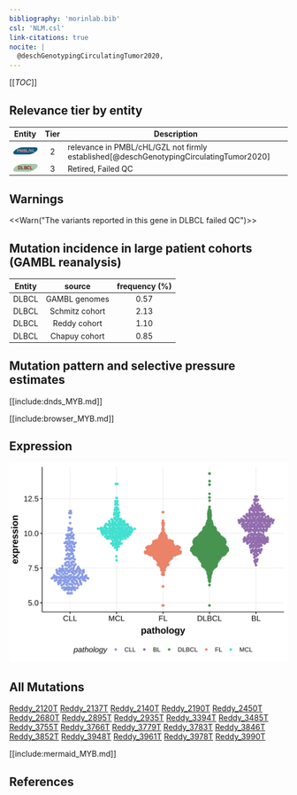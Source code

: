 ```yaml
---
bibliography: 'morinlab.bib'
csl: 'NLM.csl'
link-citations: true
nocite: |
  @deschGenotypingCirculatingTumor2020, 
---
```

[[_TOC_]]



## Relevance tier by entity

|Entity|Tier|Description                              |
|:------:|:----:|-----------------------------------------|
|![PMBL](images/icons/PMBL_tier2.png)|2|relevance in PMBL/cHL/GZL not firmly established[@deschGenotypingCirculatingTumor2020]|
|![DLBCL](images/icons/DLBCL_tier2.png) |3   |Retired, Failed QC|

## Warnings

<<Warn("The variants reported in this gene in DLBCL failed QC")>>

## Mutation incidence in large patient cohorts (GAMBL reanalysis)

|Entity|source        |frequency (%)|
|:------:|:--------------:|:-------------:|
|DLBCL |GAMBL genomes |0.57         |
|DLBCL |Schmitz cohort|2.13         |
|DLBCL |Reddy cohort  |1.10         |
|DLBCL |Chapuy cohort |0.85         |

## Mutation pattern and selective pressure estimates

[[include:dnds_MYB.md]]




[[include:browser_MYB.md]]

## Expression
![](images/gene_expression/MYB_by_pathology.svg)
<!-- ORIGIN: reddyGeneticFunctionalDrivers2017 -->
<!-- DLBCL: reddyGeneticFunctionalDrivers2017 -->
<!-- PMBL: deschGenotypingCirculatingTumor2020 -->

## All Mutations

[Reddy_2120T](https://www.bcgsc.ca/downloads/morinlab/GAMBL/Reddy/igv_reports/Reddy_2120T.html)
[Reddy_2137T](https://www.bcgsc.ca/downloads/morinlab/GAMBL/Reddy/igv_reports/Reddy_2137T.html)
[Reddy_2140T](https://www.bcgsc.ca/downloads/morinlab/GAMBL/Reddy/igv_reports/Reddy_2140T.html)
[Reddy_2190T](https://www.bcgsc.ca/downloads/morinlab/GAMBL/Reddy/igv_reports/Reddy_2190T.html)
[Reddy_2450T](https://www.bcgsc.ca/downloads/morinlab/GAMBL/Reddy/igv_reports/Reddy_2450T.html)
[Reddy_2680T](https://www.bcgsc.ca/downloads/morinlab/GAMBL/Reddy/igv_reports/Reddy_2680T.html)
[Reddy_2895T](https://www.bcgsc.ca/downloads/morinlab/GAMBL/Reddy/igv_reports/Reddy_2895T.html)
[Reddy_2935T](https://www.bcgsc.ca/downloads/morinlab/GAMBL/Reddy/igv_reports/Reddy_2935T.html)
[Reddy_3394T](https://www.bcgsc.ca/downloads/morinlab/GAMBL/Reddy/igv_reports/Reddy_3394T.html)
[Reddy_3485T](https://www.bcgsc.ca/downloads/morinlab/GAMBL/Reddy/igv_reports/Reddy_3485T.html)
[Reddy_3755T](https://www.bcgsc.ca/downloads/morinlab/GAMBL/Reddy/igv_reports/Reddy_3755T.html)
[Reddy_3766T](https://www.bcgsc.ca/downloads/morinlab/GAMBL/Reddy/igv_reports/Reddy_3766T.html)
[Reddy_3779T](https://www.bcgsc.ca/downloads/morinlab/GAMBL/Reddy/igv_reports/Reddy_3779T.html)
[Reddy_3783T](https://www.bcgsc.ca/downloads/morinlab/GAMBL/Reddy/igv_reports/Reddy_3783T.html)
[Reddy_3846T](https://www.bcgsc.ca/downloads/morinlab/GAMBL/Reddy/igv_reports/Reddy_3846T.html)
[Reddy_3852T](https://www.bcgsc.ca/downloads/morinlab/GAMBL/Reddy/igv_reports/Reddy_3852T.html)
[Reddy_3948T](https://www.bcgsc.ca/downloads/morinlab/GAMBL/Reddy/igv_reports/Reddy_3948T.html)
[Reddy_3961T](https://www.bcgsc.ca/downloads/morinlab/GAMBL/Reddy/igv_reports/Reddy_3961T.html)
[Reddy_3978T](https://www.bcgsc.ca/downloads/morinlab/GAMBL/Reddy/igv_reports/Reddy_3978T.html)
[Reddy_3990T](https://www.bcgsc.ca/downloads/morinlab/GAMBL/Reddy/igv_reports/Reddy_3990T.html)

[[include:mermaid_MYB.md]]

## References
